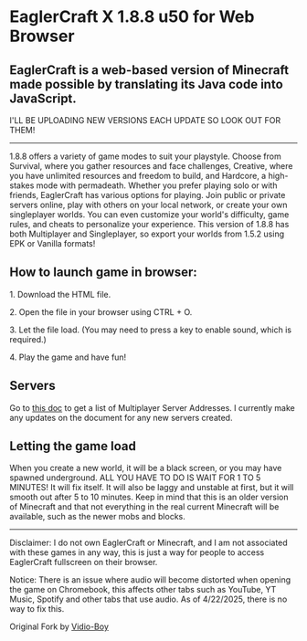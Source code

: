 # EaglerCraft X 1.8.8 u50 for Web Browser

## EaglerCraft is a web-based version of Minecraft made possible by translating its Java code into JavaScript.

I'LL BE UPLOADING NEW VERSIONS EACH UPDATE SO LOOK OUT FOR THEM\!

---

1.8.8 offers a variety of game modes to suit your playstyle. Choose from Survival, where you gather resources and face challenges, Creative, where you have unlimited resources and freedom to build, and Hardcore, a high-stakes mode with permadeath. Whether you prefer playing solo or with friends, EaglerCraft has various options for playing. Join public or private servers online, play with others on your local network, or create your own singleplayer worlds. You can even customize your world's difficulty, game rules, and cheats to personalize your experience. This version of 1.8.8 has both Multiplayer and Singleplayer, so export your worlds from 1.5.2 using EPK or Vanilla formats\!

## How to launch game in browser:

1\. Download the HTML file.

2\. Open the file in your browser using CTRL \+ O.

3\. Let the file load. (You may need to press a key to enable sound, which is required.)

4\. Play the game and have fun\!

## Servers

Go to [this doc](https://docs.google.com/document/u/1/d/1Dz7OAYckd_oea3qUHkRYtT4eZVZjuQalIUKyZ3ZFaEA/edit) to get a list of Multiplayer Server Addresses. I currently make any updates on the document for any new servers created.

## Letting the game load

When you create a new world, it will be a black screen, or you may have spawned underground. ALL YOU HAVE TO DO IS WAIT FOR 1 TO 5 MINUTES\! It will fix itself. It will also be laggy and unstable at first, but it will smooth out after 5 to 10 minutes. Keep in mind that this is an older version of Minecraft and that not everything in the real current Minecraft will be available, such as the newer mobs and blocks.

---

Disclaimer: I do not own EaglerCraft or Minecraft, and I am not associated with these games in any way, this is just a way for people to access EaglerCraft fullscreen on their browser.

Notice: There is an issue where audio will become distorted when opening the game on Chromebook, this affects other tabs such as YouTube, YT Music, Spotify and other tabs that use audio. As of 4/22/2025, there is no way to fix this.

Original Fork by [Vidio-Boy](https://github.com/vidio-boy)